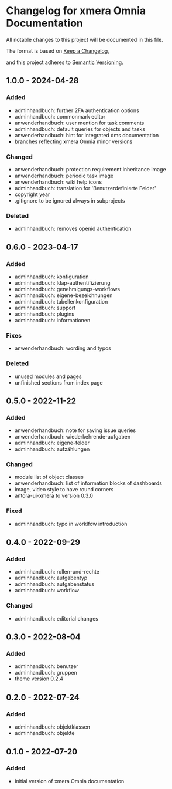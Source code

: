 # Changelog for xmera Omnia Documentation

All notable changes to this project will be documented in this file.

The format is based on [Keep a Changelog](https://keepachangelog.com/en/1.0.0/),

and this project adheres to [Semantic Versioning](https://semver.org/spec/v2.0.0.html).

## 1.0.0 - 2024-04-28

### Added

* adminhandbuch: further 2FA authentication options
* adminhandbuch: commonmark editor
* anwenderhandbuch: user mention for task comments
* adminhandbuch: default queries for objects and tasks
* anwenderhandbuch: hint for integrated dms documentation
* branches reflecting xmera Omnia minor versions

### Changed

* anwenderhandbuch: protection requirement inheritance image
* anwenderhandbuch: periodic task image
* anwenderhandbuch: wiki help icons
* adminhandbuch: translation for 'Benutzerdefinierte Felder'
* copyright year
* .gitignore to be ignored always in subprojects

### Deleted

* adminhandbuch: removes openid authentication

## 0.6.0 - 2023-04-17

### Added

* adminhandbuch: konfiguration
* adminhandbuch: ldap-authentifizierung
* adminhandbuch: genehmigungs-workflows
* adminhandbuch: eigene-bezeichnungen
* adminhandbuch: tabellenkonfiguration
* adminhandbuch: support
* adminhandbuch: plugins
* adminhandbuch: informationen

### Fixes

* anwenderhandbuch: wording and typos

### Deleted

* unused modules and pages
* unfinished sections from index page

## 0.5.0 - 2022-11-22

### Added

* anwenderhandbuch: note for saving issue queries
* anwenderhandbuch: wiederkehrende-aufgaben
* adminhandbuch: eigene-felder
* adminhandbuch: aufzählungen

### Changed

* module list of object classes
* anwenderhandbuch: list of information blocks of dashboards
* image, video style to have round corners
* antora-ui-xmera to version 0.3.0

### Fixed

* adminhandbuch: typo in worklfow introduction

## 0.4.0 - 2022-09-29

### Added

* adminhandbuch: rollen-und-rechte
* adminhandbuch: aufgabentyp
* adminhandbuch: aufgabenstatus
* adminhandbuch: workflow

### Changed

* adminhandbuch: editorial changes

## 0.3.0 - 2022-08-04

### Added

* adminhandbuch: benutzer
* adminhandbuch: gruppen
* theme version 0.2.4

## 0.2.0 - 2022-07-24

### Added

* adminhandbuch: objektklassen
* adminhandbuch: objekte

## 0.1.0 - 2022-07-20

### Added

* initial version of xmera Omnia documentation
